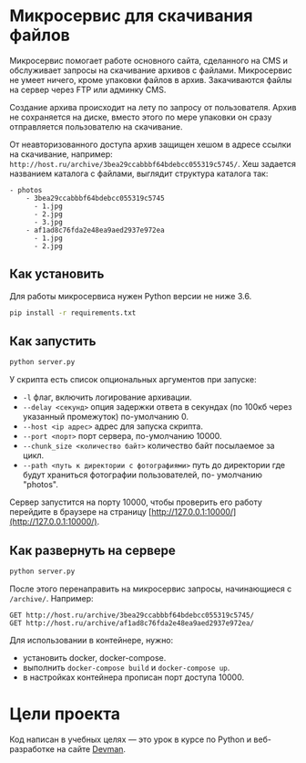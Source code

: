 # Микросервис для скачивания файлов

Микросервис помогает работе основного сайта, сделанного на CMS и обслуживает
запросы на скачивание архивов с файлами. Микросервис не умеет ничего, кроме упаковки файлов
в архив. Закачиваются файлы на сервер через FTP или админку CMS.

Создание архива происходит на лету по запросу от пользователя. Архив не сохраняется на диске, вместо этого по мере упаковки он сразу отправляется пользователю на скачивание.

От неавторизованного доступа архив защищен хешом в адресе ссылки на скачивание, например: `http://host.ru/archive/3bea29ccabbbf64bdebcc055319c5745/`. Хеш задается названием каталога с файлами, выглядит структура каталога так:

```
- photos
    - 3bea29ccabbbf64bdebcc055319c5745
      - 1.jpg
      - 2.jpg
      - 3.jpg
    - af1ad8c76fda2e48ea9aed2937e972ea
      - 1.jpg
      - 2.jpg
```


## Как установить

Для работы микросервиса нужен Python версии не ниже 3.6.

```bash
pip install -r requirements.txt
```

## Как запустить

```bash
python server.py
```
У скрипта есть список опциональных аргументов при запуске:
* `-l` флаг, включить логирование архивации.
* `--delay <секунд>` опция задержки ответа в секундах (по 100кб через указанный промежуток) по-умолчанию 0.
* `--host <ip адрес>` адрес для запуска скрипта.
* `--port <порт>` порт сервера, по-умолчанию 10000.
* `--chunk_size <количество байт>` количество байт посылаемое за цикл.
* `--path <путь к директории с фотографиями>` путь до директории где будут храниться фотографии пользователей, по- умолчанию "photos".

Сервер запустится на порту 10000, чтобы проверить его работу перейдите в браузере на страницу [http://127.0.0.1:10000/](http://127.0.0.1:10000/).

## Как развернуть на сервере

```bash
python server.py
```

После этого перенаправить на микросервис запросы, начинающиеся с `/archive/`. Например:

```
GET http://host.ru/archive/3bea29ccabbbf64bdebcc055319c5745/
GET http://host.ru/archive/af1ad8c76fda2e48ea9aed2937e972ea/
```
Для использовании в контейнере, нужно:
  * установить docker, docker-compose.
  * выполнить `docker-compose build` и `docker-compose up`.
  * в настройках контейнера прописан порт доступа 10000.

# Цели проекта

Код написан в учебных целях — это урок в курсе по Python и веб-разработке на сайте [Devman](https://dvmn.org).